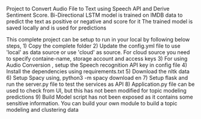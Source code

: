 Project to Convert Audio File to Text using Speech API and Derive Sentiment Score.
Bi-Directional LSTM model is trained on IMDB data to predict the text as positive or negative and score for it
The trained model is saved locally and is used for predictions 

This complete project can be setup to run in your local by following below steps,
    1) Copy the complete folder
    2) Update the config.yml file to use 'local' as data source or use 'cloud' as source. For cloud source you need to specify containe-name, storage account and access keys
    3) For using Audio Conversion , setup the Speech recognition API key in config file
    4) Install the dependencies using requirements.txt
    5) Download the nltk data
    6) Setup Spacy using, python3 -m spacy download en
    7) Setup flask and run the server.py file to test the services as API
    8) Application.py file can be used to check from UI, but this has not been modified for topic modeling predictions
    9) Build Model script has not been exposed as it contains some sensitive information. 
    You can build your own module to build a topic modeling and clustering data
    
  
